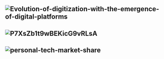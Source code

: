 
![Evolution-of-digitization-with-the-emergence-of-digital-platforms](https://www.researchgate.net/profile/Aneesh_Zutshi2/publication/337368318/figure/fig2/AS:890354630934530@1589288494353/Evolution-of-digitization-with-the-emergence-of-digital-platforms.png)
------------
![P7XsZb1t9wBEKicG9vRLsA](https://miro.medium.com/max/850/1*P7XsZb1t9wBEKicG9vRLsA.jpeg)
-------------
![personal-tech-market-share](https://www.visualcapitalist.com/wp-content/uploads/2020/10/personal-tech-market-share.jpg)
---------
